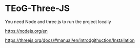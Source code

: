 # TEoG-Three-JS

You need Node and three js to run the project locally 

https://nodejs.org/en

https://threejs.org/docs/#manual/en/introdgithuction/Installation
